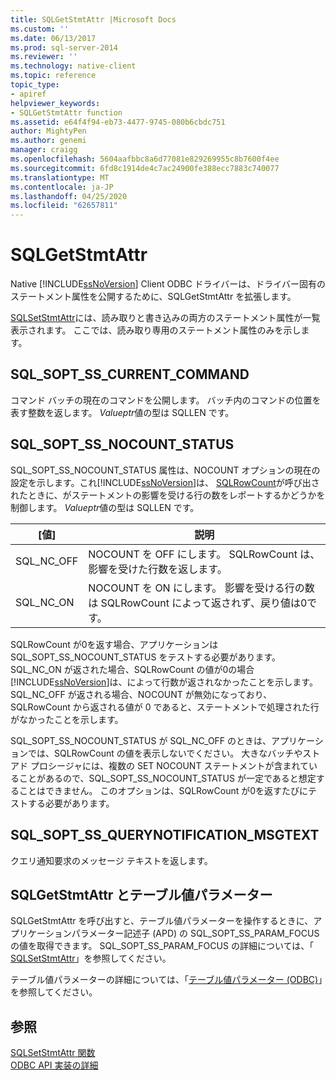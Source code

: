 ```yaml
---
title: SQLGetStmtAttr |Microsoft Docs
ms.custom: ''
ms.date: 06/13/2017
ms.prod: sql-server-2014
ms.reviewer: ''
ms.technology: native-client
ms.topic: reference
topic_type:
- apiref
helpviewer_keywords:
- SQLGetStmtAttr function
ms.assetid: e64f4f94-eb73-4477-9745-080b6cbdc751
author: MightyPen
ms.author: genemi
manager: craigg
ms.openlocfilehash: 5604aafbbc8a6d77081e829269955c8b7600f4ee
ms.sourcegitcommit: 6fd8c1914de4c7ac24900fe388ecc7883c740077
ms.translationtype: MT
ms.contentlocale: ja-JP
ms.lasthandoff: 04/25/2020
ms.locfileid: "62657811"
---
```

# <a name="sqlgetstmtattr"></a>SQLGetStmtAttr
  Native [!INCLUDE[ssNoVersion](../../includes/ssnoversion-md.md)] Client ODBC ドライバーは、ドライバー固有のステートメント属性を公開するために、SQLGetStmtAttr を拡張します。  
  
 [SQLSetStmtAttr](sqlsetstmtattr.md)には、読み取りと書き込みの両方のステートメント属性が一覧表示されます。 ここでは、読み取り専用のステートメント属性のみを示します。  
  
## <a name="sql_sopt_ss_current_command"></a>SQL_SOPT_SS_CURRENT_COMMAND  
 コマンド バッチの現在のコマンドを公開します。 バッチ内のコマンドの位置を表す整数を返します。 *Valueptr*値の型は SQLLEN です。  
  
## <a name="sql_sopt_ss_nocount_status"></a>SQL_SOPT_SS_NOCOUNT_STATUS  
 SQL_SOPT_SS_NOCOUNT_STATUS 属性は、NOCOUNT オプションの現在の設定を示します。これ[!INCLUDE[ssNoVersion](../../includes/ssnoversion-md.md)]は、 [SQLRowCount](sqlrowcount.md)が呼び出されたときに、がステートメントの影響を受ける行の数をレポートするかどうかを制御します。 *Valueptr*値の型は SQLLEN です。  
  
|[値]|説明|  
|-----------|-----------------|  
|SQL_NC_OFF|NOCOUNT を OFF にします。 SQLRowCount は、影響を受けた行数を返します。|  
|SQL_NC_ON|NOCOUNT を ON にします。 影響を受ける行の数は SQLRowCount によって返されず、戻り値は0です。|  
  
 SQLRowCount が0を返す場合、アプリケーションは SQL_SOPT_SS_NOCOUNT_STATUS をテストする必要があります。 SQL_NC_ON が返された場合、SQLRowCount の値が0の場合[!INCLUDE[ssNoVersion](../../includes/ssnoversion-md.md)]は、によって行数が返されなかったことを示します。 SQL_NC_OFF が返される場合、NOCOUNT が無効になっており、SQLRowCount から返される値が 0 であると、ステートメントで処理された行がなかったことを示します。  
  
 SQL_SOPT_SS_NOCOUNT_STATUS が SQL_NC_OFF のときは、アプリケーションでは、SQLRowCount の値を表示しないでください。 大きなバッチやストアド プロシージャには、複数の SET NOCOUNT ステートメントが含まれていることがあるので、SQL_SOPT_SS_NOCOUNT_STATUS が一定であると想定することはできません。 このオプションは、SQLRowCount が0を返すたびにテストする必要があります。  
  
## <a name="sql_sopt_ss_querynotification_msgtext"></a>SQL_SOPT_SS_QUERYNOTIFICATION_MSGTEXT  
 クエリ通知要求のメッセージ テキストを返します。  
  
## <a name="sqlgetstmtattr-and-table-valued-parameters"></a>SQLGetStmtAttr とテーブル値パラメーター  
 SQLGetStmtAttr を呼び出すと、テーブル値パラメーターを操作するときに、アプリケーションパラメーター記述子 (APD) の SQL_SOPT_SS_PARAM_FOCUS の値を取得できます。 SQL_SOPT_SS_PARAM_FOCUS の詳細については、「 [SQLSetStmtAttr](sqlsetstmtattr.md)」を参照してください。  
  
 テーブル値パラメーターの詳細については、「[テーブル値パラメーター &#40;ODBC&#41;](../native-client-odbc-table-valued-parameters/table-valued-parameters-odbc.md)」を参照してください。  
  
## <a name="see-also"></a>参照  
 [SQLSetStmtAttr 関数](https://go.microsoft.com/fwlink/?LinkId=59370)   
 [ODBC API 実装の詳細](odbc-api-implementation-details.md)  
  
  
